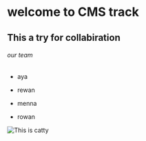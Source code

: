 # welcome to CMS track
## This a try for collabiration
###### our team
- aya
+ rewan
- menna 
+ rowan


![This is catty](https://i.pinimg.com/564x/12/02/55/12025506f30acee5979651f5de262489.jpg)


